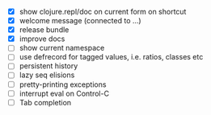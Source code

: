 - [x] show clojure.repl/doc on current form on shortcut
- [x] welcome message (connected to ...)
- [x] release bundle
- [x] improve docs
- [ ] show current namespace
- [ ] use defrecord for tagged values, i.e. ratios, classes etc
- [ ] persistent history
- [ ] lazy seq elisions
- [ ] pretty-printing exceptions
- [ ] interrupt eval on Control-C
- [ ] Tab completion
